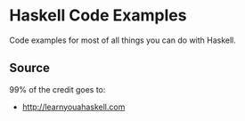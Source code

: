 # Haskell Code Examples

Code examples for most of all things you can do with Haskell. 

## Source
99% of the credit goes to:
* http://learnyouahaskell.com